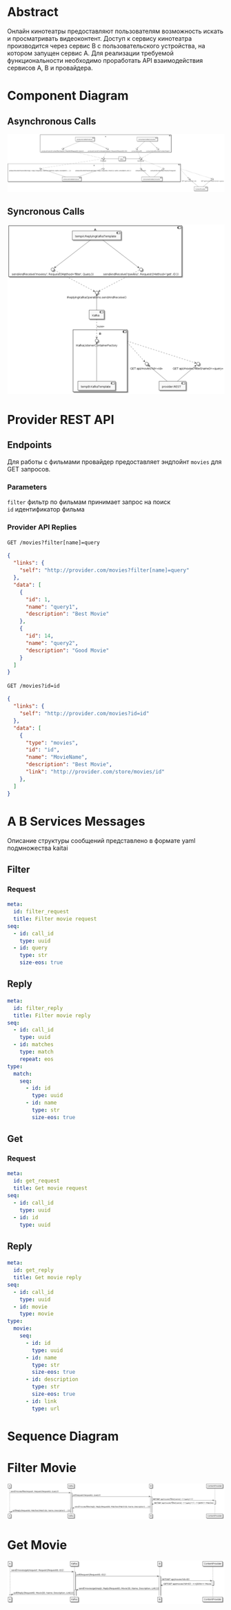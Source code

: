# Abstract

Онлайн кинотеатры предоставляют пользователям возможность искать и просматривать видеоконтент. Доступ к сервису кинотеатра производится через сервис В с пользовательского устройства, на котором запущен сервис А. Для реализации требуемой функциональности необходимо проработать API взаимодействия сервисов А, В и провайдера.

# Component Diagram

## Asynchronous Calls
![Component Diagram Async](component-diagram-async.png)

## Syncronous Calls
![Component Diagram Sync](component-diagram-sync.png)

# Provider REST API

## Endpoints

Для работы с фильмами провайдер предоставляет эндпойнт `movies` для GET запросов.

### Parameters

`filter` фильтр по фильмам принимает запрос на поиск  
`id` идентификатор фильма

### Provider API Replies

`GET /movies?filter[name]=query`
```json
{
  "links": {
    "self": "http://provider.com/movies?filter[name]=query"
  },
  "data": [
    {
      "id": 1,
      "name": "query1",
      "description": "Best Movie"
    },
    {
      "id": 14,
      "name": "query2",
      "description": "Good Movie"
    }
  ]
}
```

`GET /movies?id=id`
```json
{
  "links": {
    "self": "http://provider.com/movies?id=id"
  },
  "data": [
    {
      "type": "movies",
      "id": "id",
      "name": "MovieName",
      "description": "Best Movie",
      "link": "http://provider.com/store/movies/id"
    },
  ]
}
```

# A B Services Messages

Описание структуры сообщений представлено в формате yaml подмножества kaitai

## Filter

### Request
```yaml
meta:
  id: filter_request
  title: Filter movie request
seq:
  - id: call_id
    type: uuid
  - id: query
    type: str
    size-eos: true
```

## Reply
```yaml
meta:
  id: filter_reply
  title: Filter movie reply
seq:
  - id: call_id
    type: uuid
  - id: matches
    type: match
    repeat: eos
type:
  match:
    seq:
      - id: id
        type: uuid
      - id: name
        type: str
        size-eos: true
```

## Get

### Request
```yaml
meta:
  id: get_request
  title: Get movie request
seq:
  - id: call_id
    type: uuid
  - id: id
    type: uuid
```

## Reply
```yaml
meta:
  id: get_reply
  title: Get movie reply
seq:
  - id: call_id
    type: uuid
  - id: movie
    type: movie
type:
  movie:
    seq:
      - id: id
        type: uuid
      - id: name
        type: str
        size-eos: true
      - id: description
        type: str
        size-eos: true
      - id: link
        type: url
```

# Sequence Diagram

# Filter Movie
![Sequence Diagram Filter](sequence-diagram-filter.png)

# Get Movie
![Sequence Diagram Get](sequence-diagram-get.png)
